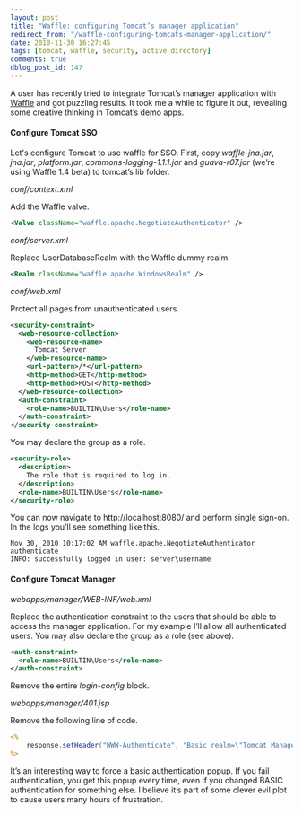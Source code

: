 ```yaml
---
layout: post
title: "Waffle: configuring Tomcat’s manager application"
redirect_from: "/waffle-configuring-tomcats-manager-application/"
date: 2010-11-30 16:27:45
tags: [tomcat, waffle, security, active directory]
comments: true
dblog_post_id: 147
---
```

A user has recently tried to integrate Tomcat’s manager application with [Waffle](https://github.com/dblock/waffle/) and got puzzling results. It took me a while to figure it out, revealing some creative thinking in Tomcat’s demo apps.

#### Configure Tomcat SSO

Let's configure Tomcat to use waffle for SSO. First, copy _waffle-jna.jar_, _jna.jar_, _platform.jar_, _commons-logging-1.1.1.jar_ and _guava-r07.jar_ (we’re using Waffle 1.4 beta) to tomcat’s lib folder.

_conf/context.xml_

Add the Waffle valve.

```xml
<Valve className="waffle.apache.NegotiateAuthenticator" />
```

_conf/server.xml_

Replace UserDatabaseRealm with the Waffle dummy realm.

```xml
<Realm className="waffle.apache.WindowsRealm" />
```

_conf/web.xml_

Protect all pages from unauthenticated users.

```xml
<security-constraint>
  <web-resource-collection>
    <web-resource-name>
      Tomcat Server
    </web-resource-name>
    <url-pattern>/*</url-pattern>
    <http-method>GET</http-method>
    <http-method>POST</http-method>
  </web-resource-collection>
  <auth-constraint>
    <role-name>BUILTIN\Users</role-name>
  </auth-constraint>
</security-constraint>
```

You may declare the group as a role.

```xml
<security-role>
  <description>
    The role that is required to log in.
  </description>
  <role-name>BUILTIN\Users</role-name>
</security-role>
```

You can now navigate to http://localhost:8080/ and perform single sign-on. In the logs you’ll see something like this.

```
Nov 30, 2010 10:17:02 AM waffle.apache.NegotiateAuthenticator authenticate
INFO: successfully logged in user: server\username
```

#### Configure Tomcat Manager

_webapps/manager/WEB-INF/web.xml_

Replace the authentication constraint to the users that should be able to access the manager application. For my example I’ll allow all authenticated users. You may also declare the group as a role (see above).

```xml
<auth-constraint>
  <role-name>BUILTIN\Users</role-name>
</auth-constraint>
```

Remove the entire _login-config_ block.

_webapps/manager/401.jsp_

Remove the following line of code.

```jsp
<%
    response.setHeader("WWW-Authenticate", "Basic realm=\"Tomcat Manager Application\"");
%>
```

It’s an interesting way to force a basic authentication popup. If you fail authentication, you get this popup every time, even if you changed BASIC authentication for something else. I believe it’s part of some clever evil plot to cause users many hours of frustration.
